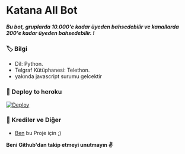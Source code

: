 # Katana All Bot
_**Bu bot, gruplarda 10.000'e kadar üyeden bahsedebilir ve kanallarda 200'e kadar üyeden bahsedebilir. !**_

### 🏷 Bilgi
- Dil: Python.
- Telgraf Kütüphanesi: Telethon.
- yakında javascript surumu gelcektir

### 🚀 Deploy to heroku
[![Deploy](https://www.herokucdn.com/deploy/button.svg)](https://heroku.com/deploy?template=https://github.com/FallenXSs/katanatagger)

### 🎯 Krediler ve Diğer
- [Ben](https://github.com/FallenXSs) bu Proje için ;)

**Beni Github'dan takip etmeyi unutmayın ✌️**

